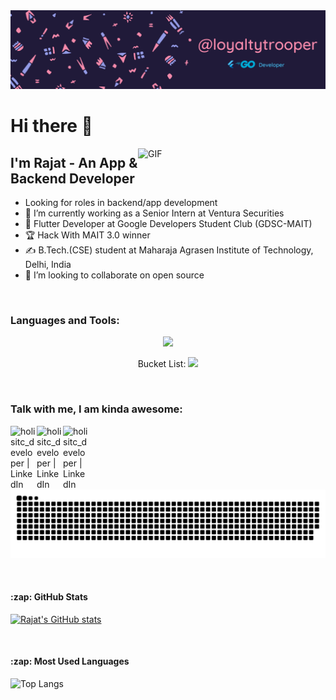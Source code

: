 <div id="header" align="center">
  <img src="https://github.com/loyaltytrooper/loyaltytrooper/blob/main/profileBanner.png"/>
</div>

<h1>Hi there 👋</h1>

<img width="300" align="right" alt="GIF" src="https://github.com/loyaltytrooper/loyaltytrooper/blob/main/the-it-crowd-moss-the-it-crowd.gif" />


## I'm Rajat - An App & Backend Developer
- Looking for roles in backend/app development
- 🔭 I’m currently working as a Senior Intern at Ventura Securities
- 📱  Flutter Developer at Google Developers Student Club (GDSC-MAIT)
- 🏆 Hack With MAIT 3.0 winner
- ✍ B.Tech.(CSE) student at Maharaja Agrasen Institute of Technology, Delhi, India
- 👯 I’m looking to collaborate on open source

<br/>

### Languages and Tools:

<p align="center">
    <img src="https://skillicons.dev/icons?i=cpp,flutter,git,aws,gcp,docker,firebase,supabase,nodejs,go,graphql,redis,mysql,postgres,mongodb" />
</p>


<p align="center">
    Bucket List: <img src="https://skillicons.dev/icons?i=kotlin,swift,githubactions,kubernetes,jenkins,prometheus,grafana,php,laravel,rust,nginx,dynamodb", RDS />
</p>

<br/>

### Talk with me, I am kinda awesome:
<a href="https://linkedin.com/in/rajat-dev"><img align="left" alt="holisitc_developer | LinkedIn" width="42px" src="https://img.icons8.com/color/48/000000/linkedin.png" /></a>
<a href="https://twitter.com/loyaltytrooper"><img align="left" alt="holisitc_developer | LinkedIn" width="42px" src="https://img.icons8.com/color/48/000000/twitter--v2.png" /></a>
<a href="mailto:loyaltytrooper@gmail.com?Subject=New%20Opportunity%20from%20Github%20Viewer&Body=Hi"><img align="left" alt="holisitc_developer | LinkedIn" width="42px" src="https://img.icons8.com/color/48/000000/gmail-new.png" /></a>

![snake gif](https://github.com/loyaltytrooper/loyaltytrooper/blob/output/github-contribution-grid-snake.svg)

<br/>

<h4>:zap: GitHub Stats</h4>

  [![Rajat's GitHub stats](https://github-readme-stats.vercel.app/api?username=loyaltytrooper&count_private=true&show_icons=true&theme=radical)](https://github.com/loyaltytrooper/github-readme-stats)

<br/>

<h4>:zap: Most Used Languages</h4>

  ![Top Langs](https://github-readme-stats-pied-two.vercel.app/api/top-langs/?username=loyaltytrooper&theme=radical&count_private=true)

<br/>
